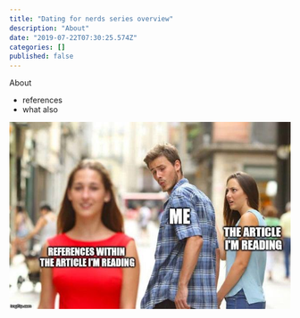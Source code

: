 ```yaml
---
title: "Dating for nerds series overview"
description: "About"
date: "2019-07-22T07:30:25.574Z"
categories: []
published: false
---
```


About 

-   references
-   what also

  

![](./asset-1.jpeg)
